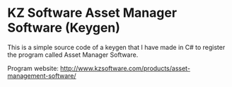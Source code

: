 # KZ Software Asset Manager Software (Keygen)

This is a simple source code of a keygen that I have made in C# to register the program called Asset Manager Software.

Program website: http://www.kzsoftware.com/products/asset-management-software/
